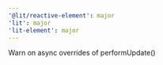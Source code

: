 ```yaml
---
'@lit/reactive-element': major
'lit': major
'lit-element': major
---
```


Warn on async overrides of performUpdate()
